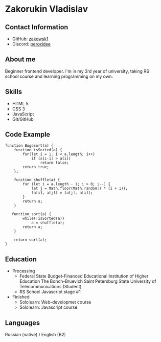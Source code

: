 # Zakorukin Vladislav

## Contact Information

* GitHub: [zakowsk1](https://github.com/zakowsk1)
* Discord: [peroxidee](https://discord.com/users/peroxidee)

## About me

Beginner frontend developer.
I'm in my 3rd year of university, taking RS school course and learning programming on my own.

## Skills

* HTML 5
* CSS 3
* JavaScript
* Git/GitHub

## Code Example

```.
function Bogosort(a) {
    function isSorted(a) {
        for(let i = 1; i < a.length; i++)
            if (a[i-1] > a[i])
                return false;
        return true;
    };

    function shuffle(a) {
        for (let i = a.length - 1; i > 0; i--) {
            let j = Math.floor(Math.random() * (i + 1)); 
            [a[i], a[j]] = [a[j], a[i]];
        }
        return a;
    }

   function sort(a) {
        while(!isSorted(a))
            a = shuffle(a);
        return a;
    }
    
    return sort(a);
}
```

## Education

* Processing
  * Federal State Budget-Financed Educational Institution of Higher Education The Bonch-Bruevich Saint Petersburg State University of Telecommunications (Student)
  * RS School Javascript stage #1
* Finished
  * Sololearn: Web-developmet course
  * Sololearn: Javascript course

## Languages

Russian (native) /
English (B2)
